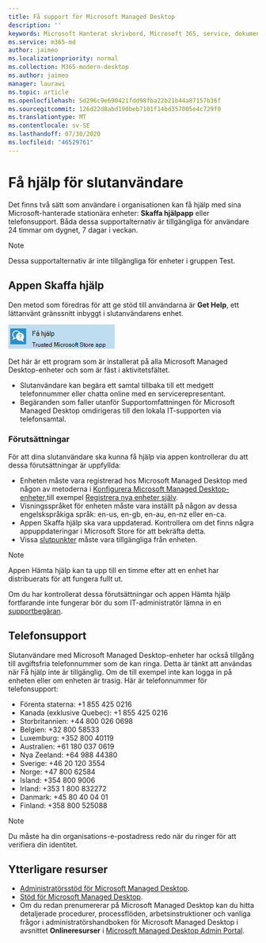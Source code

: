 ```yaml
---
title: Få support för Microsoft Managed Desktop
description: ''
keywords: Microsoft Hanterat skrivbord, Microsoft 365, service, dokumentation
ms.service: m365-md
author: jaimeo
ms.localizationpriority: normal
ms.collection: M365-modern-desktop
ms.author: jaimeo
manager: laurawi
ms.topic: article
ms.openlocfilehash: 5d296c9e690421fdd98fba22b21b44a87157b36f
ms.sourcegitcommit: 126d22d8abd190beb7101f14bd357005e4c729f0
ms.translationtype: MT
ms.contentlocale: sv-SE
ms.lasthandoff: 07/30/2020
ms.locfileid: "46529761"
---
```

# <a name="getting-help-for-end-users"></a>Få hjälp för slutanvändare

Det finns två sätt som användare i organisationen kan få hjälp med sina Microsoft-hanterade stationära enheter: **Skaffa hjälpapp** eller telefonsupport. Båda dessa supportalternativ är tillgängliga för användare 24 timmar om dygnet, 7 dagar i veckan.
 
>[!NOTE]
>Dessa supportalternativ är inte tillgängliga för enheter i gruppen Test.

## <a name="get-help-app"></a>Appen Skaffa hjälp

Den metod som föredras för att ge stöd till användarna är **Get Help**, ett lättanvänt gränssnitt inbyggt i slutanvändarens enhet.  

![Ikonen Skaffa hjälpapp](../../media/get-help.png)

Det här är ett program som är installerat på alla Microsoft Managed Desktop-enheter och som är fäst i aktivitetsfältet. 

- Slutanvändare kan begära ett samtal tillbaka till ett medgett telefonnummer eller chatta online med en servicerepresentant.
- Begäranden som faller utanför Supportomfattningen för Microsoft Managed Desktop omdirigeras till den lokala IT-supporten via telefonsamtal.

### <a name="prerequisites"></a>Förutsättningar
För att dina slutanvändare ska kunna få hjälp via appen kontrollerar du att dessa förutsättningar är uppfyllda:

- Enheten måste vara registrerad hos Microsoft Managed Desktop med någon av metoderna i [Konfigurera Microsoft Managed Desktop-enheter,](../get-started/set-up-devices.md)till exempel [Registrera nya enheter själv](../get-started/register-devices-self.md).
- Visningsspråket för enheten måste vara inställt på någon av dessa engelskspråkiga språk: en-us, en-gb, en-au, en-nz eller en-ca.
- Appen Skaffa hjälp ska vara uppdaterad. Kontrollera om det finns några appuppdateringar i Microsoft Store för att bekräfta detta.
- Vissa [slutpunkter](../get-ready/network.md#endpoints-allowed-that-are-necessary-for-microsoft-managed-desktop) måste vara tillgängliga från enheten.

> [!NOTE]
> Appen Hämta hjälp kan ta upp till en timme efter att en enhet har distribuerats för att fungera fullt ut.

Om du har kontrollerat dessa förutsättningar och appen Hämta hjälp fortfarande inte fungerar bör du som IT-administratör lämna in en [supportbegäran](admin-support.md).

## <a name="phone-support"></a>Telefonsupport

Slutanvändare med Microsoft Managed Desktop-enheter har också tillgång till avgiftsfria telefonnummer som de kan ringa. Detta är tänkt att användas när Få hjälp inte är tillgänglig. Om de till exempel inte kan logga in på enheten eller om enheten är trasig. Här är telefonnummer för telefonsupport:

- Förenta staterna: +1 855 425 0216
- Kanada (exklusive Quebec): +1 855 425 0216
- Storbritannien: +44 800 026 0698
- Belgien: +32 800 58533
- Luxemburg: +352 800 40119
- Australien: +61 180 037 0619
- Nya Zeeland: +64 988 44380
- Sverige: +46 20 120 3554
- Norge: +47 800 62584
- Island: +354 800 9006
- Irland: +353 1 800 832272
- Danmark: +45 80 40 04 01
- Finland: +358 800 525088

>[!NOTE]
>Du måste ha din organisations-e-postadress redo när du ringer för att verifiera din identitet. 

## <a name="additional-resources"></a>Ytterligare resurser
- [Administratörsstöd för Microsoft Managed Desktop](admin-support.md). 
- [Stöd för Microsoft Managed Desktop](../service-description/support.md).
- Om du redan prenumererar på Microsoft Managed Desktop kan du hitta detaljerade procedurer, processflöden, arbetsinstruktioner och vanliga frågor i administratörshandboken för Microsoft Managed Desktop i avsnittet **Onlineresurser** i [Microsoft Managed Desktop Admin Portal](https://aka.ms/mwaasportal).
